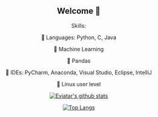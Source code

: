 <div align="center">
  
 ## **Welcome**  👋

Skills:

	Languages: Python, C, Java

	Machine Learning

	Pandas

	IDEs: PyCharm, Anaconda, Visual Studio, Eclipse, IntelliJ

	Linux user level


[![Eviatar's github stats](https://github-readme-stats.vercel.app/api?username=EN555&show_icons=true&count_private=true)](https://github.com/EN555/github-readme-stats)

[![Top Langs](https://github-readme-stats.vercel.app/api/top-langs/?username=EN555&show_icons=true&layout=compact)](https://github.com/EN555/github-readme-stats)

